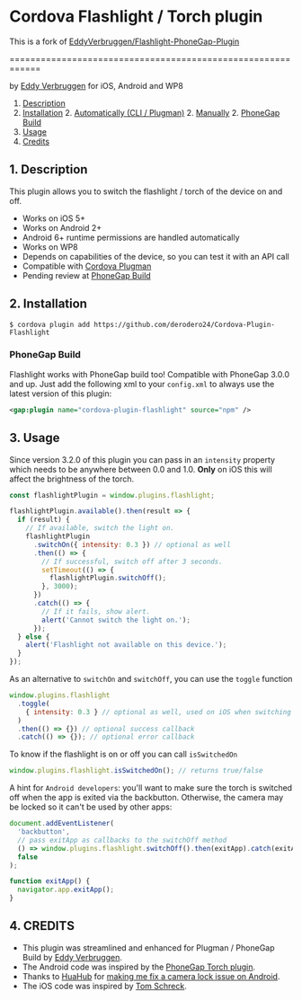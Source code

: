 # Cordova Flashlight / Torch plugin

This is a fork of [EddyVerbruggen/Flashlight-PhoneGap-Plugin](https://github.com/EddyVerbruggen/Flashlight-PhoneGap-Plugin)

============================================================

by [Eddy Verbruggen](http://www.x-services.nl) for iOS, Android and WP8

1. [Description](https://github.com/EddyVerbruggen/Flashlight-PhoneGap-Plugin#1-description)
2. [Installation](https://github.com/EddyVerbruggen/Flashlight-PhoneGap-Plugin#2-installation) 2. [Automatically (CLI / Plugman)](https://github.com/EddyVerbruggen/Flashlight-PhoneGap-Plugin#automatically-cli--plugman) 2. [Manually](https://github.com/EddyVerbruggen/Flashlight-PhoneGap-Plugin#manually) 2. [PhoneGap Build](https://github.com/EddyVerbruggen/Flashlight-PhoneGap-Plugin#phonegap-build)
3. [Usage](https://github.com/EddyVerbruggen/Flashlight-PhoneGap-Plugin#3-usage)
4. [Credits](https://github.com/EddyVerbruggen/Flashlight-PhoneGap-Plugin#4-credits)

## 1. Description

This plugin allows you to switch the flashlight / torch of the device on and off.

- Works on iOS 5+
- Works on Android 2+
- Android 6+ runtime permissions are handled automatically
- Works on WP8
- Depends on capabilities of the device, so you can test it with an API call
- Compatible with [Cordova Plugman](https://github.com/apache/cordova-plugman)
- Pending review at [PhoneGap Build](https://build.phonegap.com/plugins)

## 2. Installation

```
$ cordova plugin add https://github.com/derodero24/Cordova-Plugin-Flashlight
```

### PhoneGap Build

Flashlight works with PhoneGap build too! Compatible with PhoneGap 3.0.0 and up.
Just add the following xml to your `config.xml` to always use the latest version of this plugin:

```xml
<gap:plugin name="cordova-plugin-flashlight" source="npm" />
```

## 3. Usage

Since version 3.2.0 of this plugin you can pass in an `intensity` property
which needs to be anywhere between 0.0 and 1.0. **Only** on iOS this will affect the
brightness of the torch.

```javascript
const flashlightPlugin = window.plugins.flashlight;

flashlightPlugin.available().then(result => {
  if (result) {
    // If available, switch the light on.
    flashlightPlugin
      .switchOn({ intensity: 0.3 }) // optional as well
      .then(() => {
        // If successful, switch off after 3 seconds.
        setTimeout(() => {
          flashlightPlugin.switchOff();
        }, 3000);
      })
      .catch(() => {
        // If it fails, show alert.
        alert('Cannot switch the light on.');
      });
  } else {
    alert('Flashlight not available on this device.');
  }
});
```

As an alternative to `switchOn` and `switchOff`, you can use the `toggle` function

```javascript
window.plugins.flashlight
  .toggle(
    { intensity: 0.3 } // optional as well, used on iOS when switching on
  )
  .then(() => {}) // optional success callback
  .catch(() => {}); // optional error callback
```

To know if the flashlight is on or off you can call `isSwitchedOn`

```javascript
window.plugins.flashlight.isSwitchedOn(); // returns true/false
```

A hint for `Android developers`: you'll want to make sure the torch is switched off when the app is exited via the backbutton.
Otherwise, the camera may be locked so it can't be used by other apps:

```javascript
document.addEventListener(
  'backbutton',
  // pass exitApp as callbacks to the switchOff method
  () => window.plugins.flashlight.switchOff().then(exitApp).catch(exitApp),
  false
);

function exitApp() {
  navigator.app.exitApp();
}
```

## 4. CREDITS

- This plugin was streamlined and enhanced for Plugman / PhoneGap Build by [Eddy Verbruggen](http://www.x-services.nl).
- The Android code was inspired by the [PhoneGap Torch plugin](https://github.com/phonegap/phonegap-plugins/tree/DEPRECATED/Android/Torch).
- Thanks to [HuaHub](https://github.com/HuaHub) for [making me fix a camera lock issue on Android](https://github.com/EddyVerbruggen/Flashlight-PhoneGap-Plugin/issues/3).
- The iOS code was inspired by [Tom Schreck](https://github.com/tomschreck/iOS-Torch-Plugin).
